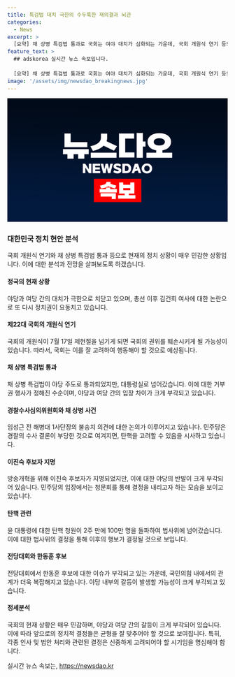 ```yaml
---
title: 특검법 대치 극한의 수두룩한 재의결과 뇌관
categories:
  - News
excerpt: >
  [요약] 채 상병 특검법 통과로 국회는 여야 대치가 심화되는 가운데, 국회 개원식 연기 등의 상황으로 논의가 진행 중이다. 민주당이 추진한 채 특검법은 대통령실에 거부권 행사로 이동하며, 검사들에 대한 탄핵 소추안 논의가 진행 중이다. 또한, 방송개혁을 위한 방통위원장 후보자 인선에 대한 야당의 반발과 관련하여 논의가 이어지고 있다. 한편, 국민의힘 전당대회에서 발생한 여러 논란 또한 정치적인 영향이 예상된다.
feature_text: >
  ## adskorea 실시간 뉴스 속보입니다.

  [요약] 채 상병 특검법 통과로 국회는 여야 대치가 심화되는 가운데, 국회 개원식 연기 등의 상황으로 논의가 진행 중이다. 민주당이 추진한 채 특검법은 대통령실에 거부권 행사로 이동하며, 검사들에 대한 탄핵 소추안 논의가 진행 중이다. 또한, 방송개혁을 위한 방통위원장 후보자 인선에 대한 야당의 반발과 관련하여 논의가 이어지고 있다. 한편, 국민의힘 전당대회에서 발생한 여러 논란 또한 정치적인 영향이 예상된다.
image: '/assets/img/newsdao_breakingnews.jpg'
---
```


<p><img src="/assets/img/newsdao_breakingnews.jpg" alt="adskorea 속보" /></p>

<h3>대한민국 정치 현안 분석</h3>

<p>국회 개원식 연기와 채 상병 특검법 통과 등으로 현재의 정치 상황이 매우 민감한 상황입니다. 이에 대한 분석과 전망을 살펴보도록 하겠습니다.</p>

<h4>정국의 현재 상황</h4>

<p>야당과 여당 간의 대치가 극한으로 치닫고 있으며, 총선 이후 김건희 여사에 대한 논란으로 또 다시 정치권이 요동치고 있습니다.</p>

<h4><strong>제22대 국회의 개원식 연기</strong></h4>

<p>국회의 개원식이 7월 17일 제헌절을 넘기게 되면 국회의 권위를 훼손시키게 될 가능성이 있습니다. 따라서, 국회는 이를 잘 고려하여 행동해야 할 것으로 예상됩니다.</p>

<h4><strong>채 상병 특검법 통과</strong></h4>

<p>채 상병 특검법이 야당 주도로 통과되었지만, 대통령실로 넘어갔습니다. 이에 대한 거부권 행사가 정해진 수순이며, 야당과 여당 간의 입장 차이가 크게 부각되고 있습니다.</p>

<h4><strong>경찰수사심의위원회와 채 상병 사건</strong></h4>

<p>임성근 전 해병대 1사단장의 불송치 의견에 대한 논의가 이루어지고 있습니다. 민주당은 경찰의 수사 결론이 부당한 것으로 여겨지면, 탄핵을 고려할 수 있음을 시사하고 있습니다.</p>

<h4><strong>이진숙 후보자 지명</strong></h4>

<p>방송개혁을 위해 이진숙 후보자가 지명되었지만, 이에 대한 야당의 반발이 크게 부각되어 있습니다. 민주당의 입장에서는 청문회를 통해 결정을 내리고자 하는 모습을 보이고 있습니다.</p>

<h4><strong>탄핵 관련</strong></h4>

<p>윤 대통령에 대한 탄핵 청원이 2주 만에 100만 명을 돌파하여 법사위에 넘어갔습니다. 이에 대한 법사위의 결정을 통해 이후의 행보가 결정될 것으로 보입니다.</p>

<h4><strong>전당대회와 한동훈 후보</strong></h4>

<p>전당대회에서 한동훈 후보에 대한 이슈가 부각되고 있는 가운데, 국민의힘 내에서의 관계가 더욱 복잡해지고 있습니다. 야당 내부의 갈등이 발생할 가능성이 크게 부각되고 있습니다.</p>

<h4><strong>정세분석</strong></h4>

<p>국회의 현재 상황은 매우 민감하며, 야당과 여당 간의 갈등이 크게 부각되어 있습니다. 이에 따라 앞으로의 정치적 결정들은 균형을 잘 맞추어야 할 것으로 보여집니다. 특히, 각종 인사 및 법안 처리와 관련된 결정은 신중하게 고려되어야 할 시기임을 명심해야 합니다.</p>
실시간 뉴스 속보는, <a href="https://newsdao.kr" rel="dofollow">https://newsdao.kr</a>


